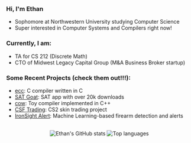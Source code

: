 ### Hi, I'm Ethan
- Sophomore at Northwestern University studying Computer Science
- Super interested in Computer Systems and Compilers right now!
### Currently, I am:
- TA for CS 212 (Discrete Math)
- CTO of Midwest Legacy Capital Group (M&A Business Broker startup)
### Some Recent Projects (check them out!!!):
- [ecc](https://github.com/ethan-prime/ecc): C compiler written in C
- [SAT Goat](https://github.com/ethan-prime/SAT-Goat): SAT app with over 20k downloads
- [cow](https://github.com/ethan-prime/cow): Toy compiler implemented in C++
- [CSF Trading](https://github.com/ethan-prime/csf-trading): CS2 skin trading project
- [IronSight Alert](https://github.com/ethan-prime/IronSight-Alert): Machine Learning-based firearm detection and alerts
<br>
<div align="center">
<img alt="Ethan's GitHub stats" src="https://github-readme-stats.vercel.app/api?username=ethan-prime&layout=compact&show_icons=true&hide_title=true&hide_rank=true&theme=dracula"/>
<img alt="Top languages" src="https://github-readme-stats.vercel.app/api/top-langs/?username=ethan-prime&layout=compact&&langs_count=6&theme=dracula&hide=jupyter%20notebook"/>
</div>
